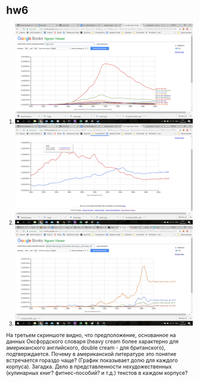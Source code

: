 # hw6
1) ![](https://github.com/subna/hw6/blob/master/ngrams11.png)
2) ![](https://github.com/subna/hw6/blob/master/ngrams22.png)
3) ![](https://github.com/subna/hw6/blob/master/ngrams3.jpg)

На третьем скриншоте видно, что предположение, основанное на данных Оксфордского словаря (heavy cream более характерно для американского английского, double cream - для британского), подтверждается. Почему в американской литературе это понятие встречается гораздо чаще? (График показывает долю для каждого корпуса). Загадка. Дело в представленности нехудожественных (кулинарных книг? фитнес-пособий? и т.д.) текстов в каждом корпусе?
